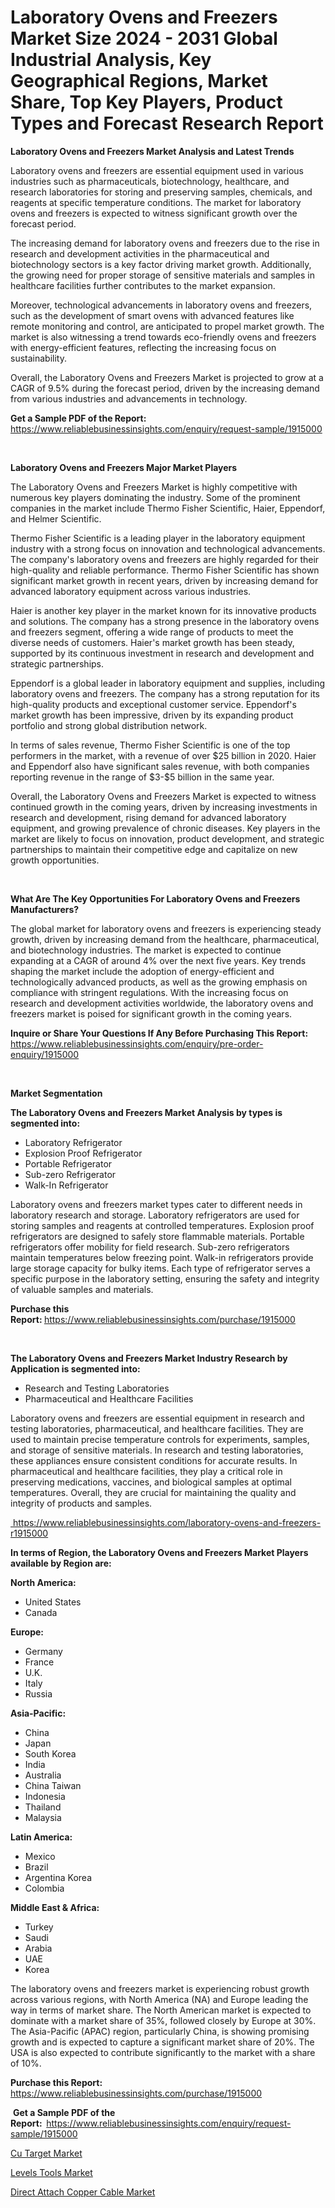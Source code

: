 <p><h1>Laboratory Ovens and Freezers Market Size 2024 - 2031 Global Industrial Analysis, Key Geographical Regions, Market Share, Top Key Players, Product Types and Forecast Research Report</h1></p><p><strong>Laboratory Ovens and Freezers Market Analysis and Latest Trends</strong></p>
<p><p>Laboratory ovens and freezers are essential equipment used in various industries such as pharmaceuticals, biotechnology, healthcare, and research laboratories for storing and preserving samples, chemicals, and reagents at specific temperature conditions. The market for laboratory ovens and freezers is expected to witness significant growth over the forecast period. </p><p>The increasing demand for laboratory ovens and freezers due to the rise in research and development activities in the pharmaceutical and biotechnology sectors is a key factor driving market growth. Additionally, the growing need for proper storage of sensitive materials and samples in healthcare facilities further contributes to the market expansion. </p><p>Moreover, technological advancements in laboratory ovens and freezers, such as the development of smart ovens with advanced features like remote monitoring and control, are anticipated to propel market growth. The market is also witnessing a trend towards eco-friendly ovens and freezers with energy-efficient features, reflecting the increasing focus on sustainability. </p><p>Overall, the Laboratory Ovens and Freezers Market is projected to grow at a CAGR of 9.5% during the forecast period, driven by the increasing demand from various industries and advancements in technology.</p></p>
<p><strong>Get a Sample PDF of the Report:&nbsp;</strong> <a href="https://www.reliablebusinessinsights.com/enquiry/request-sample/1915000">https://www.reliablebusinessinsights.com/enquiry/request-sample/1915000</a></p>
<p>&nbsp;</p>
<p><strong>Laboratory Ovens and Freezers Major Market Players</strong></p>
<p><p>The Laboratory Ovens and Freezers Market is highly competitive with numerous key players dominating the industry. Some of the prominent companies in the market include Thermo Fisher Scientific, Haier, Eppendorf, and Helmer Scientific.</p><p>Thermo Fisher Scientific is a leading player in the laboratory equipment industry with a strong focus on innovation and technological advancements. The company's laboratory ovens and freezers are highly regarded for their high-quality and reliable performance. Thermo Fisher Scientific has shown significant market growth in recent years, driven by increasing demand for advanced laboratory equipment across various industries.</p><p>Haier is another key player in the market known for its innovative products and solutions. The company has a strong presence in the laboratory ovens and freezers segment, offering a wide range of products to meet the diverse needs of customers. Haier's market growth has been steady, supported by its continuous investment in research and development and strategic partnerships.</p><p>Eppendorf is a global leader in laboratory equipment and supplies, including laboratory ovens and freezers. The company has a strong reputation for its high-quality products and exceptional customer service. Eppendorf's market growth has been impressive, driven by its expanding product portfolio and strong global distribution network.</p><p>In terms of sales revenue, Thermo Fisher Scientific is one of the top performers in the market, with a revenue of over $25 billion in 2020. Haier and Eppendorf also have significant sales revenue, with both companies reporting revenue in the range of $3-$5 billion in the same year.</p><p>Overall, the Laboratory Ovens and Freezers Market is expected to witness continued growth in the coming years, driven by increasing investments in research and development, rising demand for advanced laboratory equipment, and growing prevalence of chronic diseases. Key players in the market are likely to focus on innovation, product development, and strategic partnerships to maintain their competitive edge and capitalize on new growth opportunities.</p></p>
<p>&nbsp;</p>
<p><strong>What Are The Key Opportunities For Laboratory Ovens and Freezers Manufacturers?</strong></p>
<p><p>The global market for laboratory ovens and freezers is experiencing steady growth, driven by increasing demand from the healthcare, pharmaceutical, and biotechnology industries. The market is expected to continue expanding at a CAGR of around 4% over the next five years. Key trends shaping the market include the adoption of energy-efficient and technologically advanced products, as well as the growing emphasis on compliance with stringent regulations. With the increasing focus on research and development activities worldwide, the laboratory ovens and freezers market is poised for significant growth in the coming years.</p></p>
<p><strong>Inquire or Share Your Questions If Any Before Purchasing This Report:</strong> <a href="https://www.reliablebusinessinsights.com/enquiry/pre-order-enquiry/1915000">https://www.reliablebusinessinsights.com/enquiry/pre-order-enquiry/1915000</a></p>
<p>&nbsp;</p>
<p><strong>Market Segmentation</strong></p>
<p><strong>The Laboratory Ovens and Freezers Market Analysis by types is segmented into:</strong></p>
<p><ul><li>Laboratory Refrigerator</li><li>Explosion Proof Refrigerator</li><li>Portable Refrigerator</li><li>Sub-zero Refrigerator</li><li>Walk-In Refrigerator</li></ul></p>
<p><p>Laboratory ovens and freezers market types cater to different needs in laboratory research and storage. Laboratory refrigerators are used for storing samples and reagents at controlled temperatures. Explosion proof refrigerators are designed to safely store flammable materials. Portable refrigerators offer mobility for field research. Sub-zero refrigerators maintain temperatures below freezing point. Walk-in refrigerators provide large storage capacity for bulky items. Each type of refrigerator serves a specific purpose in the laboratory setting, ensuring the safety and integrity of valuable samples and materials.</p></p>
<p><strong>Purchase this Report:&nbsp;</strong><a href="https://www.reliablebusinessinsights.com/purchase/1915000">https://www.reliablebusinessinsights.com/purchase/1915000</a></p>
<p>&nbsp;</p>
<p><strong>The Laboratory Ovens and Freezers Market Industry Research by Application is segmented into:</strong></p>
<p><ul><li>Research and Testing Laboratories</li><li>Pharmaceutical and Healthcare Facilities</li></ul></p>
<p><p>Laboratory ovens and freezers are essential equipment in research and testing laboratories, pharmaceutical, and healthcare facilities. They are used to maintain precise temperature controls for experiments, samples, and storage of sensitive materials. In research and testing laboratories, these appliances ensure consistent conditions for accurate results. In pharmaceutical and healthcare facilities, they play a critical role in preserving medications, vaccines, and biological samples at optimal temperatures. Overall, they are crucial for maintaining the quality and integrity of products and samples.</p></p>
<p><a href="https://www.reliablebusinessinsights.com/laboratory-ovens-and-freezers-r1915000">&nbsp;https://www.reliablebusinessinsights.com/laboratory-ovens-and-freezers-r1915000</a></p>
<p><strong>In terms of Region, the Laboratory Ovens and Freezers Market Players available by Region are:</strong></p>
<p>
    <p> <strong> North America: </strong>
        <ul>
            <li>United States</li>
            <li>Canada</li>
        </ul>
        </p> 
    <p> <strong> Europe: </strong>
        <ul>
            <li>Germany</li>
            <li>France</li>
            <li>U.K.</li>
            <li>Italy</li>
            <li>Russia</li>
        </ul>
        </p> 
    <p> <strong> Asia-Pacific: </strong>
        <ul>
            <li>China</li>
            <li>Japan</li>
            <li>South Korea</li>
            <li>India</li>
            <li>Australia</li>
            <li>China Taiwan</li>
            <li>Indonesia</li>
            <li>Thailand</li>
            <li>Malaysia</li>
        </ul>
        </p> 
    <p> <strong> Latin America: </strong>
        <ul>
            <li>Mexico</li>
            <li>Brazil</li>
            <li>Argentina Korea</li>
            <li>Colombia</li>
        </ul>
        </p> 
    <p> <strong> Middle East & Africa: </strong>
        <ul>
            <li>Turkey</li>
            <li>Saudi</li>
            <li>Arabia</li>
            <li>UAE</li>
            <li>Korea</li>
        </ul>
    </p>
    </p>
<p><p>The laboratory ovens and freezers market is experiencing robust growth across various regions, with North America (NA) and Europe leading the way in terms of market share. The North American market is expected to dominate with a market share of 35%, followed closely by Europe at 30%. The Asia-Pacific (APAC) region, particularly China, is showing promising growth and is expected to capture a significant market share of 20%. The USA is also expected to contribute significantly to the market with a share of 10%.</p></p>
<p><strong>Purchase this Report: </strong><a href="https://www.reliablebusinessinsights.com/purchase/1915000">https://www.reliablebusinessinsights.com/purchase/1915000</a></p>
<p>&nbsp;<strong>Get a Sample PDF of the Report:&nbsp;&nbsp;</strong><a href="https://www.reliablebusinessinsights.com/enquiry/request-sample/1915000">https://www.reliablebusinessinsights.com/enquiry/request-sample/1915000</a></p>
<p><strong></strong></p>
<p><p><a href="https://www.linkedin.com/pulse/cu-target-market-analysis-report-global-insights-region-type-77skf?trackingId=%2FW0VI0jYyT0Q2%2FjVoX%2BrDw%3D%3D">Cu Target Market</a></p><p><a href="https://www.linkedin.com/pulse/deep-dive-levels-tools-market-itstrends-segmentation-competitive-9lphf?trackingId=8aYm8FdrMLcSg1u32z7wNw%3D%3D">Levels Tools Market</a></p><p><a href="https://www.linkedin.com/pulse/global-direct-attach-copper-cable-industry-types-applications-xubuf?trackingId=eKfn1Xxb6gHgRGgQ6GElVQ%3D%3D">Direct Attach Copper Cable Market</a></p></p>